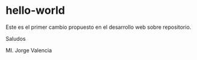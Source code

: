 # hello-world

Este es el primer cambio propuesto en el desarrollo web sobre repositorio.

Saludos

MI. Jorge Valencia
